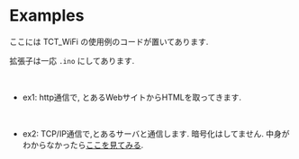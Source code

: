 # Examples

ここには TCT_WiFi の使用例のコードが置いてあります.

拡張子は一応 `.ino` にしてあります.

<br>

- ex1: http通信で, とあるWebサイトからHTMLを取ってきます.

<br>


- ex2: TCP/IP通信で,とあるサーバと通信します. 暗号化はしてません.
中身がわからなかったら[ここを見てみる](https://arduinobook.stradty.com/accounts/Appendix3-2/).